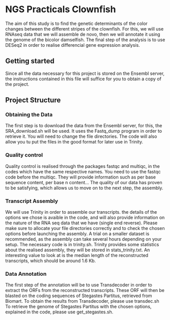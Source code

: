 # NGS Practicals Clownfish

The aim of this study is to find the genetic determinants of the color changes between the different stripes of the clownfish. 
For this, we will use RNAseq data that we will assemble  de novo, then we will annotate it using the genome of the bicolor damselfish. The final step of the analysis is to use DESeq2 in order to realise differencial gene expression analysis.

## Getting started
Since all the data necessary for this project is stored on the Ensembl server, the instructions contained in this file will suffice for you to obtain a copy of the project. 

## Project Structure

### Obtaining the Data

The first step is to download the data from the Ensembl server, for this, the SRA_download.sh will be used. It uses the Fastq_dump program in order to retrieve it. You will need to change the file directories. The code will also allow you tu put the files in the good format for later use in Trinity. 

### Quality control

Quality control is realised through the packages fastqc and multiqc, in the codes which have the same respective names. You need to use the fastqc code before the multiqc. They will provide information such as per base sequence content, per base n content...
The quality of our data has proven to be satisfying, which allows us to move on to the next step, the assembly. 

### Transcript Assembly

We will use Trinity in order to assemble our transcripts. the details of the options we chose is avaible in the code, and will also provide information on the nature of the RNA seq data that we have (single end reverse). Please make sure to allocate your file directories correctly and to check the chosen options before launching the assembly. A trial on a smaller dataset is recommended, as the assembly can take several hours depending on your setup. 
The necessary code is in trinity.sh.
Trinity provides some statistics about the realised assembly, they will be stored in stats_trinity.txt. An interesting value to look at is the median length of the reconstructed transcripts, which should be around 1.6 Kb. 

### Data Annotation

The first step of the annotation will be to use Transdecoder in order to extract the ORFs from the reconstructed transcripts. 
These ORF will then be blasted on the coding sequences of Stegastes Partitus, retrieved from Biomart. 
To obtain the results from Transdecoder, please use transdec.sh
To retrieve the genome of Stegastes Partitus with the chosen options, explained in the code, please use get_stegastes.sh. 


